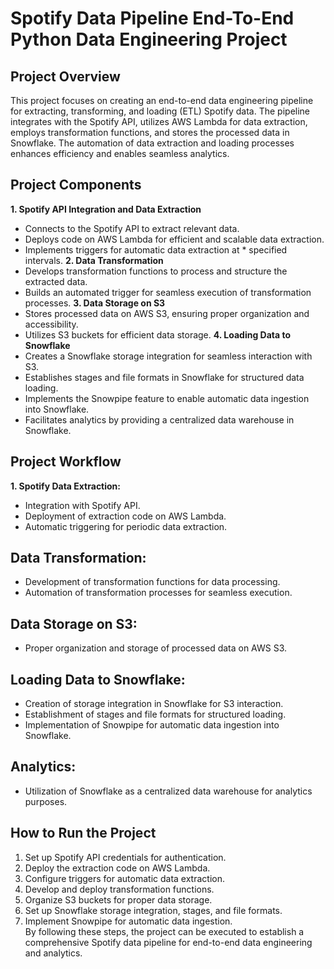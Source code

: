 # Spotify Data Pipeline End-To-End Python Data Engineering Project
## Project Overview
This project focuses on creating an end-to-end data engineering pipeline for extracting, transforming, and loading (ETL) Spotify data. The pipeline integrates with the Spotify API, utilizes AWS Lambda for data extraction, employs transformation functions, and stores the processed data in Snowflake. The automation of data extraction and loading processes enhances efficiency and enables seamless analytics.

## Project Components
**1. Spotify API Integration and Data Extraction**
* Connects to the Spotify API to extract relevant data.
* Deploys code on AWS Lambda for efficient and scalable data extraction.
* Implements triggers for automatic data extraction at * specified intervals.
**2. Data Transformation**
* Develops transformation functions to process and structure the extracted data.
* Builds an automated trigger for seamless execution of transformation processes.
**3. Data Storage on S3**
* Stores processed data on AWS S3, ensuring proper organization and accessibility.
* Utilizes S3 buckets for efficient data storage.
**4. Loading Data to Snowflake**
* Creates a Snowflake storage integration for seamless interaction with S3.
* Establishes stages and file formats in Snowflake for structured data loading.
* Implements the Snowpipe feature to enable automatic data ingestion into Snowflake.
* Facilitates analytics by providing a centralized data warehouse in Snowflake.
## Project Workflow
**1. Spotify Data Extraction:**

* Integration with Spotify API.
* Deployment of extraction code on AWS Lambda.
* Automatic triggering for periodic data extraction.
## Data Transformation:

* Development of transformation functions for data processing.
* Automation of transformation processes for seamless execution.
## Data Storage on S3:

* Proper organization and storage of processed data on AWS S3.
## Loading Data to Snowflake:

* Creation of storage integration in Snowflake for S3 interaction.
* Establishment of stages and file formats for structured loading.
* Implementation of Snowpipe for automatic data ingestion into Snowflake.
## Analytics:

* Utilization of Snowflake as a centralized data warehouse for analytics purposes.
## How to Run the Project
1. Set up Spotify API credentials for authentication.
2. Deploy the extraction code on AWS Lambda.
3. Configure triggers for automatic data extraction.
4. Develop and deploy transformation functions.
5. Organize S3 buckets for proper data storage.
6. Set up Snowflake storage integration, stages, and file formats.
7. Implement Snowpipe for automatic data ingestion.
\
By following these steps, the project can be executed to establish a comprehensive Spotify data pipeline for end-to-end data engineering and analytics.